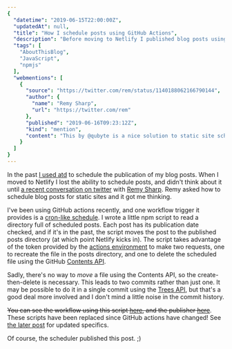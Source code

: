 ```yaml
---
{
  "datetime": "2019-06-15T22:00:00Z",
  "updatedAt": null,
  "title": "How I schedule posts using GitHub Actions",
  "description": "Before moving to Netlify I published blog posts using atd. I describe how I use GitHub Actions to recover this behaviour.",
  "tags": [
    "AboutThisBlog",
    "JavaScript",
    "npmjs"
  ],
  "webmentions": [
    {
      "source": "https://twitter.com/rem/status/1140188062166790144",
      "author": {
        "name": "Remy Sharp",
        "url": "https://twitter.com/rem"
      },
      "published": "2019-06-16T09:23:12Z",
      "kind": "mention",
      "content": "This by @qubyte is a nice solution to static site scheduled posts (when git is your source of truth)"
    }
  ]
}
---
```

In the past [I used atd](/blog/how-i-schedule-posts-using-atd) to schedule the
publication of my blog posts. When I moved to Netlify I lost the ability to
schedule posts, and didn't think about it until
[a recent conversation on twitter][convo] with [Remy Sharp][remy]. Remy asked
how to schedule blog posts for static sites and it got me thinking.

I've been using GitHub actions recently, and one workflow trigger it provides
is a [cron-like schedule][cron-like]. I wrote a little npm script to read a
directory full of scheduled posts. Each post has its publication date checked,
and if it's in the past, the script moves the post to the published posts
directory (at which point Netlify kicks in). The script takes advantage of the
token provided by the [actions environment][environment] to make two requests,
one to recreate the file in the posts directory, and one to delete the scheduled
file using the GitHub [Contents API][contents-api].

Sadly, there's no way to _move_ a file using the Contents API, so the
create-then-delete is necessary. This leads to two commits rather than just
one. It may be possible to do it in a single commit using the
[Trees API][trees-api], but that's a good deal more involved and I don't mind
a little noise in the commit history.

~~You can see the workflow using this script [here][workflow], and the publisher
[here][publisher]~~. These scripts have  been replaced since GitHub actions have
changed! See [the later post][next-post] for updated specifics.

Of course, the scheduler published this post. ;)

[convo]: https://twitter.com/qubyte/status/1139904277894369281
[remy]: https://remysharp.com/
[cron-like]: https://developer.github.com/actions/managing-workflows/creating-and-cancelling-a-workflow/#scheduling-a-workflow
[environment]: https://developer.github.com/actions/creating-github-actions/accessing-the-runtime-environment/#environment-variables
[contents-api]: https://developer.github.com/v3/repos/contents/
[trees-api]: https://developer.github.com/v3/git/trees/
[workflow]: https://github.com/qubyte/qubyte-codes/blob/master/.github/main.workflow
[publisher]: https://github.com/qubyte/qubyte-codes/blob/master/publish-scheduled.js
[next-post]: /blog/cleaner-scheduled-posts-publication
